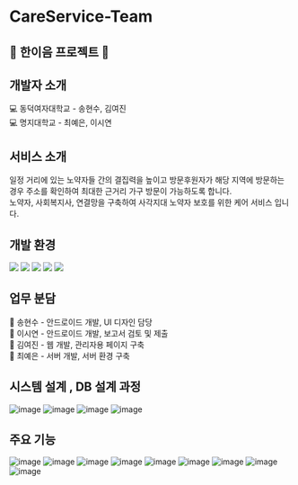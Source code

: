 # CareService-Team
## 👵 한이음 프로젝트 🧓

## 개발자 소개
💻 동덕여자대학교 - 송현수, 김여진 </br>
💻 명지대학교 - 최예은, 이시연

## 서비스 소개
일정 거리에 있는 노약자들 간의 결집력을 높이고 방문후원자가 해당 지역에 방문하는 경우 주소를 확인하여 최대한 근거리 가구 방문이 가능하도록 합니다.</br> 
노약자, 사회복지사, 연결망을 구축하여 사각지대 노약자 보호를 위한 케어 서비스 입니다.</br>

## 개발 환경
<span>
<img src="https://img.shields.io/badge/Java-007396?style=flat-square&logo=Java&logoColor=white"/> 
<img src="https://img.shields.io/badge/MySql-4479A1?style=flat-square&logo=MySql&logoColor=white"/>
<img src="https://img.shields.io/badge/Eclipse IDE-2C2255?style=flat-square&logo=Eclipse IDE&logoColor=white"/>
<img src="https://img.shields.io/badge/Android-3DDC84?style=flat-square&logo=Android&logoColor=white"/>
<img src="https://img.shields.io/badge/Spring-6DB33F?style=flat-square&logo=Spring&logoColor=white"/>
</span>

## 업무 분담
📌 송현수 - 안드로이드 개발, UI 디자인 담당 </br>
📌 이시연 - 안드로이드 개발, 보고서 검토 및 제출 </br>
📌 김여진 - 웹 개발, 관리자용 페이지 구축 </br>
📌 최예은 - 서버 개발, 서버 환경 구축 </br>

## 시스템 설계 , DB 설계 과정
![image](https://user-images.githubusercontent.com/78431728/157071217-37c2be7d-ede9-4236-a153-b8d7116dc181.png)
![image](https://user-images.githubusercontent.com/78431728/157071313-77ce0f6f-9266-4acc-bb5e-4769cf7a4fef.png)
![image](https://user-images.githubusercontent.com/78431728/157071389-e207d76b-f149-46e6-9ebf-5d87afbb1da5.png)
![image](https://user-images.githubusercontent.com/78431728/157072532-2ed71d2f-1517-4dba-a1ae-dbbde228bcef.png)

## 주요 기능
![image](https://user-images.githubusercontent.com/78431728/157071475-5ee03f7d-7b36-4b40-8b9b-5645852ca83e.png)
![image](https://user-images.githubusercontent.com/78431728/157071528-51ac5056-b548-47cb-8768-c13ca35e14c1.png)
![image](https://user-images.githubusercontent.com/78431728/157071574-310c1cf6-d886-45af-a056-c5b8aaf1fe0a.png)
![image](https://user-images.githubusercontent.com/78431728/157071667-9e50a388-105e-4cba-b0c8-f0a7c689575f.png)
![image](https://user-images.githubusercontent.com/78431728/157071727-7de44c8c-f1d1-4bb4-b27b-e213362f5a35.png)
![image](https://user-images.githubusercontent.com/78431728/157071851-c93b98d4-009a-4a8b-bf9c-15234b95daf2.png)
![image](https://user-images.githubusercontent.com/78431728/157071907-18bd2529-28cf-4570-806e-e80692b37881.png)
![image](https://user-images.githubusercontent.com/78431728/157071997-13f0eaf8-bed0-44ae-ab74-3ea7409f35fc.png)
![image](https://user-images.githubusercontent.com/78431728/157072061-345bd0d4-96a1-4a38-9752-7226d924c2ab.png)


